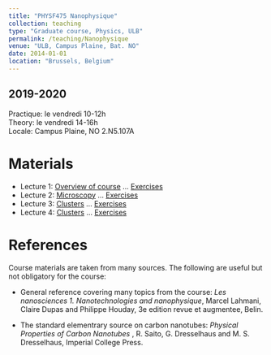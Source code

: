 ```yaml
---
title: "PHYSF475 Nanophysique"
collection: teaching
type: "Graduate course, Physics, ULB"
permalink: /teaching/Nanophysique
venue: "ULB, Campus Plaine, Bat. NO"
date: 2014-01-01
location: "Brussels, Belgium"
---
```


2019-2020
---------
Practique: le vendredi 10-12h  
Theory: le vendredi 14-16h  
Locale: Campus Plaine, NO 2.N5.107A  

Materials
======

* Lecture 1: [Overview of course](/files/Nanophysique/lecture1.pdf)	... [Exercises](/files/Nanophysique/Exercises1.pdf)
* Lecture 2: [Microscopy](/files/Nanophysique/lecture2.pdf)	... [Exercises](/files/Nanophysique/Exercises2.pdf)
* Lecture 3: [Clusters](/files/Nanophysique/lecture3.pdf)	... [Exercises](/files/Nanophysique/Exercises3.pdf)
* Lecture 4: [Clusters](/files/Nanophysique/lecture4.pdf)	... [Exercises](/files/Nanophysique/Exercises4.pdf)

References
=============
Course materials are taken from many sources. The following are useful but not obligatory for the course:
* General reference covering many topics from the course: *Les nanosciences 1. Nanotechnologies and nanophysique*, Marcel Lahmani, Claire Dupas and Philippe Houday, 3e edition revue et augmentee, Belin.

* The standard elementrary source on carbon nanotubes: *Physical Properties of Carbon Nanotubes* , R. Saito, G. Dresselhaus and M. S. Dresselhaus, Imperial College Press.



